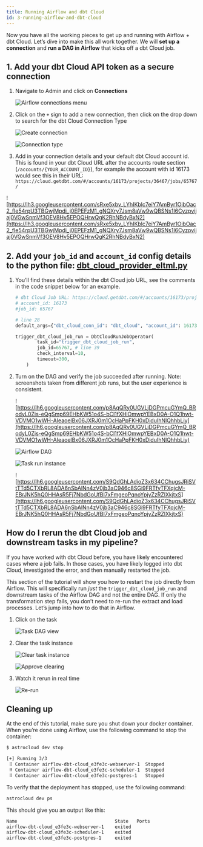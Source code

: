 ```yaml
---
title: Running Airflow and dbt Cloud
id: 3-running-airflow-and-dbt-cloud
---
```


<WistiaVideo id="wgy7wvgqof" />

Now you have all the working pieces to get up and running with Airflow + dbt Cloud. Let’s dive into make this all work together.  We will **set up a connection** and **run a DAG in Airflow** that kicks off a dbt Cloud job.

## 1. Add your dbt Cloud API token as a secure connection

1. Navigate to Admin and click on **Connections**

    ![Airflow connections menu](/img/guides/orchestration/airflow-and-dbt-cloud/airflow-connections-menu.png)

2. Click on the `+` sign to add a new connection, then click on the drop down to search for the dbt Cloud Connection Type

    ![Create connection](/img/guides/orchestration/airflow-and-dbt-cloud/create-connection.png)

    ![Connection type](/img/guides/orchestration/airflow-and-dbt-cloud/connection-type.png)

3. Add in your connection details and your default dbt Cloud account id. This is found in your dbt Cloud URL after the accounts route section (`/accounts/{YOUR_ACCOUNT_ID}`), for example the account with id 16173 would see this in their URL: `https://cloud.getdbt.com/#/accounts/16173/projects/36467/jobs/65767/`

![https://lh3.googleusercontent.com/sRxe5xbv_LYhIKblc7eiY7AmByr1OibOac2_fIe54rpU3TBGwjMpdi_j0EPEFzM1_gNQXry7Jsm8aVw9wQBSNs1I6Cyzpvijaj0VGwSnmVf3OEV8Hv5EPOQHrwQgK2RhNBdyBxN2](https://lh3.googleusercontent.com/sRxe5xbv_LYhIKblc7eiY7AmByr1OibOac2_fIe54rpU3TBGwjMpdi_j0EPEFzM1_gNQXry7Jsm8aVw9wQBSNs1I6Cyzpvijaj0VGwSnmVf3OEV8Hv5EPOQHrwQgK2RhNBdyBxN2)

## 2. Add your `job_id` and `account_id` config details to the python file: [dbt_cloud_provider_eltml.py](https://github.com/sungchun12/airflow-dbt-cloud/blob/main/dags/dbt_cloud_provider_eltml.py)

1. You’ll find these details within the dbt Cloud job URL, see the comments in the code snippet below for an example.

    ```python
    # dbt Cloud Job URL: https://cloud.getdbt.com/#/accounts/16173/projects/36467/jobs/65767/
    # account_id: 16173
    #job_id: 65767

    # line 28
    default_args={"dbt_cloud_conn_id": "dbt_cloud", "account_id": 16173},

    trigger_dbt_cloud_job_run = DbtCloudRunJobOperator(
            task_id="trigger_dbt_cloud_job_run",
            job_id=65767, # line 39
            check_interval=10,
            timeout=300,
        )
    ```

2. Turn on the DAG and verify the job succeeded after running. Note: screenshots taken from different job runs, but the user experience is consistent.

    ![https://lh6.googleusercontent.com/p8AqQRy0UGVLjDGPmcuGYmQ_BRodyL0Zis-eQgSmp69EHbKW51o4S-bCl1fXHlOmwpYEBxD0A-O1Q1hwt-VDVMO1wWH-AIeaoelBx06JXRJ0m1OcHaPpFKH0xDiduIhNlQhhbLiy](https://lh6.googleusercontent.com/p8AqQRy0UGVLjDGPmcuGYmQ_BRodyL0Zis-eQgSmp69EHbKW51o4S-bCl1fXHlOmwpYEBxD0A-O1Q1hwt-VDVMO1wWH-AIeaoelBx06JXRJ0m1OcHaPpFKH0xDiduIhNlQhhbLiy)

    ![Airflow DAG](/img/guides/orchestration/airflow-and-dbt-cloud/airflow-dag.png)

    ![Task run instance](/img/guides/orchestration/airflow-and-dbt-cloud/task-run-instance.png)

    ![https://lh6.googleusercontent.com/S9QdGhLAdioZ3x634CChugsJRiSVtTTd5CTXbRL8ADA6nSbAlNn4zV0jb3aC946c8SGi9FRTfyTFXqjcM-EBrJNK5hQ0HHAsR5Fj7NbdGoUfBI7xFmgeoPqnoYpjyZzRZlXkjtxS](https://lh6.googleusercontent.com/S9QdGhLAdioZ3x634CChugsJRiSVtTTd5CTXbRL8ADA6nSbAlNn4zV0jb3aC946c8SGi9FRTfyTFXqjcM-EBrJNK5hQ0HHAsR5Fj7NbdGoUfBI7xFmgeoPqnoYpjyZzRZlXkjtxS)

## How do I rerun the dbt Cloud job and downstream tasks in my pipeline?

If you have worked with dbt Cloud before, you have likely encountered cases where a job fails. In those cases, you have likely logged into dbt Cloud, investigated the error, and then manually restarted the job.

This section of the tutorial will show you how to restart the job directly from Airflow.  This will specifically run *just* the `trigger_dbt_cloud_job_run` and downstream tasks of the Airflow DAG and not the entire DAG.  If only the transformation step fails, you don’t need to re-run the extract and load processes. Let’s jump into how to do that in Airflow.

1. Click on the task

    ![Task DAG view](/img/guides/orchestration/airflow-and-dbt-cloud/task-dag-view.png)

2. Clear the task instance

    ![Clear task instance](/img/guides/orchestration/airflow-and-dbt-cloud/clear-task-instance.png)

    ![Approve clearing](/img/guides/orchestration/airflow-and-dbt-cloud/approve-clearing.png)

3. Watch it rerun in real time

    ![Re-run](/img/guides/orchestration/airflow-and-dbt-cloud/re-run.png)

## Cleaning up

At the end of this tutorial, make sure you shut down your docker container.  When you’re done using Airflow, use the following command to stop the container:

```bash
$ astrocloud dev stop

[+] Running 3/3
 ⠿ Container airflow-dbt-cloud_e3fe3c-webserver-1  Stopped                                                                                   7.5s
 ⠿ Container airflow-dbt-cloud_e3fe3c-scheduler-1  Stopped                                                                                   3.3s
 ⠿ Container airflow-dbt-cloud_e3fe3c-postgres-1   Stopped                                                                                   0.3s
```

To verify that the deployment has stopped, use the following command:

```bash
astrocloud dev ps
```

This should give you an output like this:

```bash
Name                                    State   Ports
airflow-dbt-cloud_e3fe3c-webserver-1    exited
airflow-dbt-cloud_e3fe3c-scheduler-1    exited
airflow-dbt-cloud_e3fe3c-postgres-1     exited
```

<WistiaVideo id="u83nuqegn9" />
